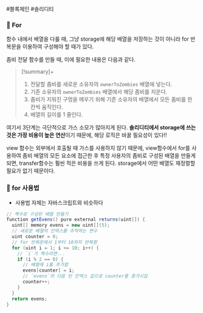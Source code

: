 #블록체인 #솔리디티 

### 📌 For 
함수 내에서 배열을 다룰 때, 그냥 storage에 해당 배열을 저장하는 것이 아니라 for 반복문을 이용하여 구성해야 할 때가 있다.

좀비 전달 함수를 만들 때, 이에 필요한 내용은 다음과 같다.

> [!summary]+ 
> 
>1. 전달할 좀비를 새로운 소유자의 `ownerToZombies` 배열에 넣는다.
>2. 기존 소유자의 `ownerToZombies` 배열에서 해당 좀비를 지운다.
>3. 좀비가 지워진 구멍을 메우기 위해 기존 소유자의 배열에서 모든 좀비를 한 칸씩 움직인다.
>4. 배열의 길이를 1 줄인다.

여기서 3단계는 극단적으로 가스 소모가 많아지게 된다. **솔리디티에서 storage에 쓰는 것은 가장 비용이 높은 연산**이기 때문에, 해당 로직은 바꿀 필요성이 있다!!

view 함수는 외부에서 호출될 때 가스를 사용하지 않기 때문에, view함수에서 for를 사용하여 좀비 배열의 모든 요소에 접근한 후 특정 사용자의 좀비로 구성된 배열을 만들게 되면, transfer함수는 훨씬 적은 비용을 쓰게 된다. storage에서 어떤 배열도 재정렬할 필요가 없기 때문이다.

### 📌 for 사용법
+ 사용법 자체는 자바스크립트와 비슷하다

```Java
// 짝수로 구성된 배열 만들기
function getEvens() pure external returns(uint[]) {  
  uint[] memory evens = new uint[](5);  
  // 새로운 배열의 인덱스를 추적하는 변수  
  uint counter = 0;  
  // for 반복문에서 1부터 10까지 반복함  
  for (uint i = 1; i <= 10; i++) {  
    // `i`가 짝수라면...  
    if (i % 2 == 0) {  
      // 배열에 i를 추가함  
      evens[counter] = i;  
      // `evens`의 다음 빈 인덱스 값으로 counter를 증가시킴  
      counter++;  
    }  
  }  
  return evens;  
}
```